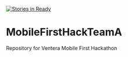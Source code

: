 [![Stories in Ready](https://badge.waffle.io/Drewdabb/MobileFirstHackTeamA.png?label=ready&title=Ready)](https://waffle.io/Drewdabb/MobileFirstHackTeamA)
# MobileFirstHackTeamA
Repository for Ventera Mobile First Hackathon
